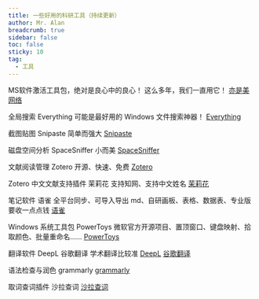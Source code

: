 ```yaml
---
title: 一些好用的科研工具（持续更新）
author: Mr. Alan
breadcrumb: true
sidebar: false
toc: false
sticky: 10
tag:
  - 工具
---
```

MS软件激活工具包，绝对是良心中的良心！
这么多年，我们一直用它！
[亦是美网络](http://www.yishimei.cn/)

全局搜索 Everything
可能是最好用的 Windows 文件搜索神器！
[Everything](https://voidtools.com)

截图贴图  Snipaste
简单而强大
[Snipaste](https://zh.snipaste.com/)

磁盘空间分析 SpaceSniffer
小而美
[SpaceSniffer](https://github.com/redtrillix/SpaceSniffer)

文献阅读管理 Zotero
开源、快速、免费
[Zotero](https://www.zotero.org/)

Zotero 中文文献支持插件 茉莉花
支持知网、支持中文姓名
[茉莉花](https://github.com/l0o0/jasminum)

笔记软件 语雀
全平台同步、可导入导出 md、自研画板、表格、数据表、专业版要收一点点钱
[语雀](https://www.yuque.com/)

Windows 系统工具包 PowerToys
微软官方开源项目、置顶窗口、键盘映射、拾取颜色、批量重命名......
[PowerToys](https://learn.microsoft.com/zh-cn/windows/powertoys/)

翻译软件 DeepL 谷歌翻译
学术翻译比较准
[DeepL](https://www.deepl.com/translator)
[谷歌翻译](https://translate.google.com/)

语法检查与润色 grammarly
[grammarly](https://app.grammarly.com/)

取词查词插件 沙拉查词
[沙拉查词](https://saladict.crimx.com/)
